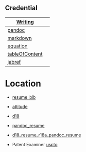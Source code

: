 
## Credential


| [Writing](wt) |   |
| ---- | ----- |
| [pandoc]() | |
| [markdown]() | |
| [equation]() | |
| [tableOfContent]() | |
| [jabref](https://iforgot.apple.com) |    |


# Location

* [resume_bib](d18/resume/d18.bib.html)
* [attitude](d18/attitude)
* [d18](d18)
* [pandoc_resume](http://mszep.github.io/pandoc_resume/)
* [d18_resume_r18a_pandoc_resume](d18/resume/r18a/pandoc_resume/)

* Patent Examiner [uspto](https://www.uspto.gov/)
